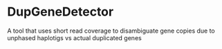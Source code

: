 # DupGeneDetector
A tool that uses short read coverage to disambiguate gene copies due to unphased haplotigs vs actual duplicated genes
